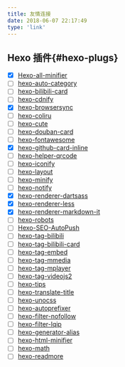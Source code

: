```yaml
---
title: 友情连接
date: 2018-06-07 22:17:49
type: 'link'
---
```

## Hexo 插件{#hexo-plugs}

- [X] [Hexo-all-minifier](https://github.com/chenzhutian/hexo-all-minifier)
- [ ] [hexo-auto-category](https://github.com/xu-song/hexo-auto-category)
- [ ] [hexo-bilibili-card](https://github.com/chenzhutian/hexo-auto-category)
- [ ] [hexo-cdnify](https://github.com/zqjimlove/hexo-cdnify)
- [X] [hexo-browsersync](https://github.com/hexojs/hexo-browsersync)
- [ ] [hexo-coliru](https://github.com/SpriteMisaka/hexo-coliru)
- [ ] [hexo-cute](https://github.com/ohroy/hexo-cute)
- [ ] [hexo-douban-card](https://github.com/TankNee/hexo-douban-card)
- [ ] [hexo-fontawesome](https://github.com/hexojs/hexo-fontawesome)
- [X] [hexo-github-card-inline](https://github.com/neoalienson/hexo-github-card-inline)
- [ ] [hexo-helper-qrcode](https://github.com/yscoder/hexo-helper-qrcode)
- [ ] [hexo-iconify](https://github.com/g-mero/hexo-iconify)
- [ ] [hexo-layout](https://github.com/MaLuns/hexo-layout)
- [ ] [hexo-minify](https://github.com/lete114/hexo-minify)
- [ ] [hexo-notify](https://github.com/hexojs/hexo-notify)
- [X] [hexo-renderer-dartsass](https://www.npmjs.com/package/hexo-renderer-dartsass)
- [X] [hexo-renderer-less](https://github.com/hexojs/hexo-renderer-less)
- [X] [hexo-renderer-markdown-it](https://github.com/hexojs/hexo-renderer-markdown-it)
- [ ] [hexo-robots](https://github.com/Dedicatus546/hexo-robots)
- [ ] [Hexo-SEO-AutoPush](https://github.com/lete114/Hexo-SEO-AutoPush)
- [ ] [hexo-tag-bilibili](https://github.com/Z4Tech/hexo-tag-bilibili)
- [ ] [hexo-tag-bilibili-card](https://github.com/wherewhere/hexo-tag-bilibili-card)
- [ ] [hexo-tag-embed](https://github.com/hexojs/hexo-tag-embed)
- [ ] [hexo-tag-mmedia](https://github.com/u2sb/hexo-tag-mmedia)
- [ ] [hexo-tag-mplayer](https://github.com/wshunli/hexo-tag-mplayer)
- [ ] [hexo-tag-videojs2](https://github.com/lzctuhao/hexo-tag-videojs2)
- [ ] [hexo-tips](https://github.com/xingwangzhe/hexo-tips)
- [ ] [hexo-translate-title](https://github.com/cometlj/hexo-translate-title)
- [ ] [hexo-unocss](https://github.com/imba97/hexo-unocss)
- [ ] [hexo-autoprefixer](https://github.com/hexojs/hexo-autoprefixer)
- [ ] [hexo-filter-nofollow](https://github.com/hexojs/hexo-filter-nofollow/)
- [ ] [hexo-filter-lqip](https://github.com/hexojs/hexo-filter-lqip)
- [ ] [hexo-generator-alias](https://github.com/hexojs/hexo-generator-alias)
- [ ] [hexo-html-minifier](https://github.com/hexojs/hexo-html-minifier)
- [ ] [hexo-math](https://github.com/hexojs/hexo-math)
- [ ] [hexo-readmore](https://github.com/rqh656418510/hexo-readmore)
